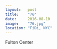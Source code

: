 ```yaml
---
layout:   post
title:    "76"
date:     2016-08-10
image:    "76.jpg"
location: "FiDi, NYC"
---
```


Fulton Center
